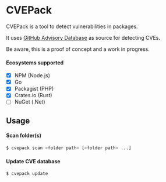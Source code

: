 # CVEPack

CVEPack is a tool to detect vulnerabilities in packages. 

It uses [GitHub Advisory Database](https://github.com/github/advisory-database) as source for detecting CVEs.

Be aware, this is a proof of concept and a work in progress.

#### Ecosystems supported

- [x] NPM (Node.js)
- [x] Go
- [x] Packagist (PHP)
- [x] Crates.io (Rust)
- [ ] NuGet (.Net)

## Usage

#### Scan folder(s)

```bash
$ cvepack scan <folder path> [<folder path> ...]
```

#### Update CVE database

```bash
$ cvepack update
```